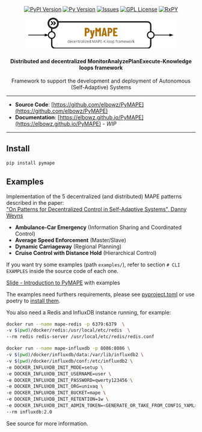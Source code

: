 <p align="center">
    <a href="https://pypi.org/project/pymape/"><img
        src="https://img.shields.io/pypi/v/pymape?style=flat-square"
        alt="PyPI Version"
    /></a>
    <a href="https://pypi.org/project/pymape/"><img
        src="https://img.shields.io/pypi/pyversions/pymape?style=flat-square"
        alt="Py Version"
    /></a>
    <a href="https://github.com/elbowz/pymape/issues"><img
        src="https://img.shields.io/github/issues/elbowz/pymape.svg?style=flat-square"
        alt="Issues"
    /></a>
    <a href="https://raw.githubusercontent.com/elbowz/PyMAPE/main/LICENSE"><img
        src="https://img.shields.io/github/license/elbowz/pymape.svg?style=flat-square"
        alt="GPL License"
    /></a>
    <a href="https://raw.githubusercontent.com/elbowz/PyMAPE/main/LICENSE"><img
        src="https://img.shields.io/static/v1?label=Powered&message=RxPY&style=flat-square&color=informational"
        alt="RxPY"
    /></a>
</p>

<p align="center">
    <img src="https://github.com/elbowz/PyMAPE/raw/main/docs/img/logo.png" alt="PyMAPE" width="400">
    <h4 align="center">Distributed and decentralized MonitorAnalyzePlanExecute-Knowledge loops framework</h3>
    <p align="center">
        Framework to support the development and deployment of Autonomous (Self-Adaptive) Systems
    </p>
</p>

---

* __Source Code__: [https://github.com/elbowz/PyMAPE](https://github.com/elbowz/PyMAPE)
* __Documentation__: [https://elbowz.github.io/PyMAPE](https://elbowz.github.io/PyMAPE) - _WIP_

---

## Install

```bash
pip install pymape
```

## Examples

Implementation of the 5 decentralized (and distributed) MAPE patterns described in the paper:  
["On Patterns for Decentralized Control in Self-Adaptive Systems", Danny Weyns](https://www.ics.uci.edu/~seal/publications/2012aSefSAS.pdf)

* **Ambulance-Car Emergency** (Information Sharing and Coordinated Control)
* **Average Speed Enforcement** (Master/Slave)
* **Dynamic Carriageway** (Regional Planning)
* **Cruise Control with Distance Hold** (Hierarchical Control)

If you want try some examples (path `examples/`), refer to section `# CLI EXAMPLES` inside the source code of each one.

[Slide - Introduction to PyMAPE](https://github.com/elbowz/PyMAPE/raw/main/docs/slides.pdf) with examples

The examples need furthers requirements, please see [pyproject.toml](https://github.com/elbowz/PyMAPE/raw/main/pyproject.toml) or use poetry to [install them](https://github.com/elbowz/PyMAPE#install-for-developers-and-contributors).  

You also need a Redis and InfluxDB instance running, for example:

```bash
docker run --name mape-redis -p 6379:6379  \
-v $(pwd)/docker/redis:/usr/local/etc/redis  \
--rm redis redis-server /usr/local/etc/redis/redis.conf
```

```bash
docker run --name mape-influxdb -p 8086:8086 \
-v $(pwd)/docker/influxdb/data:/var/lib/influxdb2 \
-v $(pwd)/docker/influxdb/conf:/etc/influxdb2 \
-e DOCKER_INFLUXDB_INIT_MODE=setup \
-e DOCKER_INFLUXDB_INIT_USERNAME=user \
-e DOCKER_INFLUXDB_INIT_PASSWORD=qwerty123456 \
-e DOCKER_INFLUXDB_INIT_ORG=univaq \
-e DOCKER_INFLUXDB_INIT_BUCKET=mape \
-e DOCKER_INFLUXDB_INIT_RETENTION=1w \
-e DOCKER_INFLUXDB_INIT_ADMIN_TOKEN=<GENERATE_OR_TAKE_FROM_CONFIG_YAML> \
--rm influxdb:2.0
```

See source for more information.